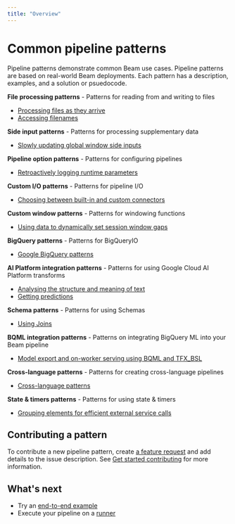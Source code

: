 ```yaml
---
title: "Overview"
---
```

<!--
Licensed under the Apache License, Version 2.0 (the "License");
you may not use this file except in compliance with the License.
You may obtain a copy of the License at

http://www.apache.org/licenses/LICENSE-2.0

Unless required by applicable law or agreed to in writing, software
distributed under the License is distributed on an "AS IS" BASIS,
WITHOUT WARRANTIES OR CONDITIONS OF ANY KIND, either express or implied.
See the License for the specific language governing permissions and
limitations under the License.
-->

# Common pipeline patterns

Pipeline patterns demonstrate common Beam use cases. Pipeline patterns are based on real-world Beam deployments. Each pattern has a description, examples, and a solution or psuedocode.

**File processing patterns** - Patterns for reading from and writing to files
* [Processing files as they arrive](/documentation/patterns/file-processing/#processing-files-as-they-arrive)
* [Accessing filenames](/documentation/patterns/file-processing/#accessing-filenames)

**Side input patterns** - Patterns for processing supplementary data
* [Slowly updating global window side inputs](/documentation/patterns/side-inputs/#slowly-updating-global-window-side-inputs)

**Pipeline option patterns** - Patterns for configuring pipelines
* [Retroactively logging runtime parameters](/documentation/patterns/pipeline-options/#retroactively-logging-runtime-parameters)

**Custom I/O patterns** - Patterns for pipeline I/O
* [Choosing between built-in and custom connectors](/documentation/patterns/custom-io/#choosing-between-built-in-and-custom-connectors)

**Custom window patterns** - Patterns for windowing functions
* [Using data to dynamically set session window gaps](/documentation/patterns/custom-windows/#using-data-to-dynamically-set-session-window-gaps)

**BigQuery patterns** - Patterns for BigQueryIO
* [Google BigQuery patterns](/documentation/patterns/bigqueryio/#google-bigquery-patterns)

**AI Platform integration patterns** - Patterns for using Google Cloud AI Platform transforms
* [Analysing the structure and meaning of text](/documentation/patterns/ai-platform/#analysing-the-structure-and-meaning-of-text)
* [Getting predictions](/documentation/patterns/ai-platform/#getting-predictions)

**Schema patterns** - Patterns for using Schemas
* [Using Joins](/documentation/patterns/schema/#using-joins)

**BQML integration patterns** - Patterns on integrating BigQuery ML into your Beam pipeline
* [Model export and on-worker serving using BQML and TFX_BSL](/documentation/patterns/bqml/#bigquery-ml-integration)

**Cross-language patterns** - Patterns for creating cross-language pipelines
* [Cross-language patterns](/documentation/patterns/cross-language/#cross-language-transforms)

**State & timers patterns** - Patterns for using state & timers
* [Grouping elements for efficient external service calls](/documentation/patterns/grouping-elements-for-efficient-external-service-calls/#grouping-elements-for-efficient-external-service-calls-using-the-`GroupIntoBatches`-transform)

## Contributing a pattern

To contribute a new pipeline pattern, create [a feature request](https://github.com/apache/beam/issues/new?labels=new+feature%2Cawaiting+triage&template=feature.yml&title=%5BFeature+Request%5D%3A+) and add details to the issue description. See [Get started contributing](/contribute/) for more information.

## What's next

* Try an [end-to-end example](/get-started/try-apache-beam/)
* Execute your pipeline on a [runner](/documentation/runners/capability-matrix/)
